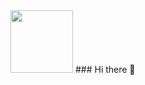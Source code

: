 
<img src="https://i.pinimg.com/originals/99/a6/2b/99a62ba62e84b8fc1ba73faea8dd9b48.gif" width="100" />
### Hi there 👋

<!--
**Suwah/Suwah** is a ✨ _special_ ✨ repository because its `README.md` (this file) appears on your GitHub profile.

Here are some ideas to get you started:

- 🔭 I’m currently working on ...
- 🌱 I’m currently learning ...
- 👯 I’m looking to collaborate on ...
- 🤔 I’m looking for help with ...
- 💬 Ask me about ...
- 📫 How to reach me: ...
- 😄 Pronouns: ...
- ⚡ Fun fact: ...
-->
